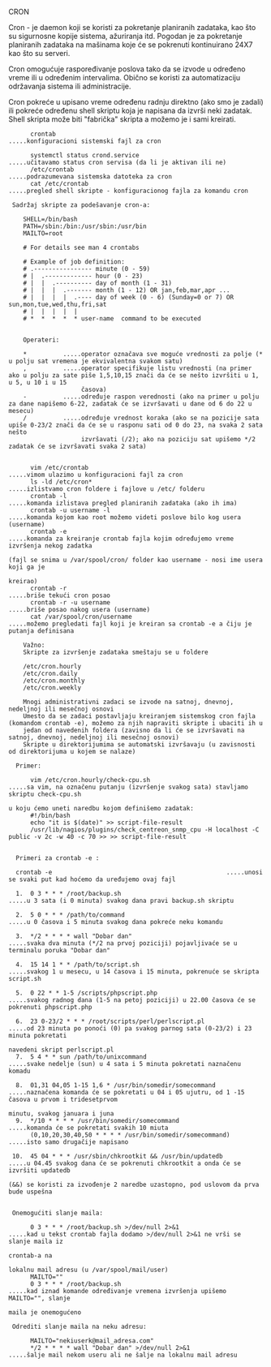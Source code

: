 CRON

Cron - je daemon koji se koristi za pokretanje planiranih zadataka, kao što su sigurnosne kopije sistema, ažuriranja itd.
Pogodan je za pokretanje planiranih zadataka na mašinama koje će se pokrenuti kontinuirano 24X7 kao što su serveri.

Cron omogućuje raspoređivanje poslova tako da se izvode u određeno vreme ili u određenim intervalima. 
Obično se koristi za automatizaciju održavanja sistema ili administracije.

Cron pokreće u upisano vreme određenu radnju direktno (ako smo je zadali) ili pokreće određenu shell skriptu koja je napisana da izvrši neki zadatak.
Shell skripta može biti  "fabrička" skripta a možemo je i sami kreirati.

          crontab                                               .....konfiguracioni sistemski fajl za cron
          
          systemctl status crond.service                             .....učitavamo status cron servisa (da li je aktivan ili ne)
          /etc/crontab                                               .....podrazumevana sistemska datoteka za cron
          cat /etc/crontab                                           .....pregled shell skripte - konfiguracionog fajla za komandu cron
          
     Sadržaj skripte za podešavanje cron-a:          
          
        SHELL=/bin/bash
        PATH=/sbin:/bin:/usr/sbin:/usr/bin
        MAILTO=root

        # For details see man 4 crontabs

        # Example of job definition:
        # .---------------- minute (0 - 59)
        # |  .------------- hour (0 - 23)
        # |  |  .---------- day of month (1 - 31)
        # |  |  |  .------- month (1 - 12) OR jan,feb,mar,apr ...
        # |  |  |  |  .---- day of week (0 - 6) (Sunday=0 or 7) OR sun,mon,tue,wed,thu,fri,sat
        # |  |  |  |  |
        # *  *  *  *  * user-name  command to be executed
     
     
        Operateri:
        
        *          .....operator označava sve moguće vrednosti za polje (* u polju sat vremena je ekvivalentna svakom satu)
        ,          .....operator specifikuje listu vrednosti (na primer ako u polju za sate piše 1,5,10,15 znači da će se nešto izvršiti u 1, u 5, u 10 i u 15
                        časova)
        -          .....određuje raspon verednosti (ako na primer u polju za dane napišemo 6-22, zadatak će se izvršavati u dane od 6 do 22 u mesecu)
        /          .....određuje vrednost koraka (ako se na pozicije sata upiše 0-23/2 znači da će se u rasponu sati od 0 do 23, na svaka 2 sata nešto
                        izvršavati (/2); ako na poziciju sat upišemo */2 zadatak će se izvršavati svaka 2 sata) 
         
                
          vim /etc/crontab                                           .....vimom ulazimo u konfiguracioni fajl za cron
          ls -ld /etc/cron*                                          .....izlistvamo cron foldere i fajlove u /etc/ folderu
          crontab -l                                                 .....komanda izlistava pregled planiranih zadataka (ako ih ima)
          crontab -u username -l                                     .....komanda kojom kao root možemo videti poslove bilo kog usera (username)
          crontab -e                                                 .....komanda za kreiranje crontab fajla kojim određujemo vreme izvršenja nekog zadatka
                                                                          (fajl se snima u /var/spool/cron/ folder kao username - nosi ime usera koji ga je 
                                                                          kreirao)
          crontab -r                                                 .....briše tekući cron posao
          crontab -r -u username                                     .....briše posao nakog usera (username)
          cat /var/spool/cron/username                               .....možemo pregledati fajl koji je kreiran sa crontab -e a čiju je putanja definisana
          
        Važno:
        Skripte za izvršenje zadataka smeštaju se u foldere
    
        /etc/cron.hourly
        /etc/cron.daily
        /etc/cron.monthly
        /etc/cron.weekly
        
        Mnogi administrativni zadaci se izvode na satnoj, dnevnoj, nedeljnoj ili mesečnoj osnovi
        Umesto da se zadaci postavljaju kreiranjem sistemskog cron fajla (komandom crontab -e), možemo za njih napraviti skripte i ubaciti ih u 
        jedan od navedenih foldera (zavisno da li će se izvršavati na satnoj, dnevnoj, nedeljnoj ili mesečnoj osnovi) 
        Skripte u direktorijumima se automatski izvršavaju (u zavisnosti od direktorijuma u kojem se nalaze)
      
      Primer:
          
          vim /etc/cron.hourly/check-cpu.sh                          .....sa vim, na označenu putanju (izvršenje svakog sata) stavljamo skriptu check-cpu.sh 
                                                                          u koju ćemo uneti naredbu kojom definišemo zadatak:
          #!/bin/bash
          echo "it is $(date)" >> script-file-result
          /usr/lib/nagios/plugins/check_centreon_snmp_cpu -H localhost -C public -v 2c -w 40 -c 70 >> >> script-file-result
    
    
      Primeri za crontab -e :
      
      crontab -e                                                .....unosi se svaki put kad hoćemo da uređujemo ovaj fajl
          
      1.  0 3 * * * /root/backup.sh                                  .....u 3 sata (i 0 minuta) svakog dana pravi backup.sh skriptu
           
      2.  5 0 * * * /path/to/command                                 .....u 0 časova i 5 minuta svakog dana pokreće neku komandu
          
      3.  */2 * * * * wall "Dobar dan"                               .....svaka dva minuta (*/2 na prvoj poziciji) pojavljivaće se u terminalu poruka "Dobar dan"
          
      4.  15 14 1 * * /path/to/script.sh                             .....svakog 1 u mesecu, u 14 časova i 15 minuta, pokrenuće se skripta script.sh
          
      5.  0 22 * * 1-5 /scripts/phpscript.php                        .....svakog radnog dana (1-5 na petoj poziciji) u 22.00 časova će se pokrenuti phpscript.php 
          
      6.  23 0-23/2 * * * /root/scripts/perl/perlscript.pl           .....od 23 minuta po ponoći (0) pa svakog parnog sata (0-23/2) i 23 minuta pokretati 
                                                                          navedeni skript perlscript.pl
      7.  5 4 * * sun /path/to/unixcommand                           .....svake nedelje (sun) u 4 sata i 5 minuta pokretati naznačenu komadu
      
      8.  01,31 04,05 1-15 1,6 * /usr/bin/somedir/somecommand        .....naznačena komanda će se pokretati u 04 i 05 ujutru, od 1 -15 časova u prvom i tridesetprvom 
                                                                          minutu, svakog januara i juna 
      9.  */10 * * * * /usr/bin/somedir/somecommand                  .....komanda će se pokretati svakih 10 miuta
          (0,10,20,30,40,50 * * * * /usr/bin/somedir/somecommand)         .....isto samo drugačije napisano
          
     10.  45 04 * * * /usr/sbin/chkrootkit && /usr/bin/updatedb      .....u 04.45 svakog dana će se pokrenuti chkrootkit a onda će se izvršiti updatedb
                                                                          (&&) se koristi za izvođenje 2 naredbe uzastopno, pod uslovom da prva bude uspešna
          
     
     Onemogućiti slanje maila:
     
          0 3 * * * /root/backup.sh >/dev/null 2>&1                  .....kad u tekst crontab fajla dodamo >/dev/null 2>&1 ne vrši se slanje maila iz 
                                                                          crontab-a na  
                                                                          lokalnu mail adresu (u /var/spool/mail/user)
          MAILTO=""                                                                
          0 3 * * * /root/backup.sh                                  .....kad iznad komande određivanje vremena izvršenja upišemo MAILTO="", slanje 
                                                                          maila je onemogućeno
          
     Odrediti slanje maila na neku adresu:
      
          MAILTO="nekiuserk@mail_adresa.com"
          */2 * * * * wall "Dobar dan" >/dev/null 2>&1               .....šalje mail nekom useru ali ne šalje na lokalnu mail adresu

         